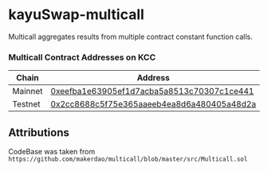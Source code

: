 # kayuSwap-multicall
Multicall aggregates results from multiple contract constant function calls.


### Multicall Contract Addresses on KCC
| Chain   | Address |
| ------- | ------- |
| Mainnet | [0xeefba1e63905ef1d7acba5a8513c70307c1ce441](https://etherscan.io/address/0xeefba1e63905ef1d7acba5a8513c70307c1ce441#contracts) |
| Testnet | [0x2cc8688c5f75e365aaeeb4ea8d6a480405a48d2a](https://kovan.etherscan.io/address/0x2cc8688c5f75e365aaeeb4ea8d6a480405a48d2a#contracts) |


## Attributions
CodeBase was taken from ` https://github.com/makerdao/multicall/blob/master/src/Multicall.sol `

